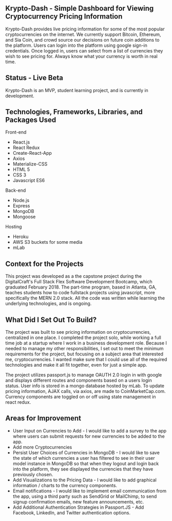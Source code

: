 ## Krypto-Dash - Simple Dashboard for Viewing Cryptocurrency Pricing Information

Krypto-Dash provides live pricing information for some of the most popular cryptocurrencies on the internet. We currently support Bitcoin, Ethereum, and Sia Coin, and crowd source our decisions on future coin additions to the platform. Users can login into the platform using google sign-in credentials. Once logged in, users can select from a list of currencies they wish to see pricing for. Always know what your currency is worth in real time.

## Status - Live Beta

Krypto-Dash is an MVP, student learning project, and is currently in development.

## Technologies, Frameworks, Libraries, and Packages Used

Front-end
- React.js
- React Redux
- Create-React-App
- Axios
- Materialize-CSS
- HTML 5
- CSS 3
- Javascript ES6

Back-end
- Node.js
- Express
- MongoDB
- Mongoose

Hosting
- Heroku
- AWS S3 buckets for some media
- mLab


## Context for the Projects

This project was developed as a the capstone project during the DigitalCraft's Full Stack Flex Software Development Bootcamp, which graduated February 2018. The part-time program, based in Atlanta, GA, teaches students how to code fullstack projects using javascript, more specifically the MERN 2.0 stack. All the code was written while learning the underlying technologies, and is ongoing.

## What Did I Set Out To Build?

The project was built to see pricing information on cryptocurrencies, centralized in one place. I completed the project solo, while working a full time job at a startup where I work in a business development role. Because I needed to manage my other responsibilities, I set out to meet the minimum requirements for the project, but focusing on a subject area that interested me, cryptocurrencies. I wanted make sure that I could use all of the required technologies and make it all fit together, even for just a simple app.

The project utilizes passport.js to manage OAUTH 2.0 login in with google and displays different routes and components based on a users login status. User info is stored in a mongo database hosted by mLab. To update pricing information, AJAX calls, via axios, are made to CoinMarketCap.com. Currency components are toggled on or off using state management in react redux.

## Areas for Improvement

- User Input on Currencies to Add - I would like to add a survey to the app where users can submit requests for new currencies to be added to the app.
- Add more Cryptocurrencies
- Persist User Choices of Currencies in MongoDB - I would like to save the state of which currencies a user has filtered to see in their user model instance in MongoDB so that when they logout and login back into the platform, they see displayed the currencies that they have previously chosen.
- Add Visualizations to the Pricing Data - I would like to add graphical information / charts to the currency components.
- Email notifications - I would like to implement email communication from the app, using a third party such as SendGrid or MailChimp, to send signup confirmation emails, new feature announcements, etc.
- Add Additional Authentication Strategies in Passport.JS - Add Facebook, LinkedIn, and Twitter authentication options.

